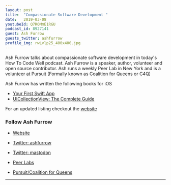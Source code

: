 ```yaml
---
layout: post
title:  "Compassionate Software Development "
date:   2019-03-08
youtubeId: Q7ROMmE1RGU
podcast_id: 8927141
guest: Ash Furrow
guests_twitter: ashfurrow
profile_img: rwLvlp25_400x400.jpg
---
```


Ash Furrow talks about compassionate software development in today's How To Code Well podcast. Ash Furrow is a speaker, author, volunteer and open source contributor. Ash runs a weekly Peer Lab in New York and is a volunteer at Pursuit (Formally known as Coalition for Queens or C4Q)

Ash Furrow has written the following books for iOS
- [Your First Swift App](https://leanpub.com/yourfirstswiftapp/)
- [UICollectionView: The Complete Guide](https://amzn.to/2UrRKtL)

For an updated listing checkout the [website](https://ashfurrow.com/books/)

### Follow Ash Furrow
- [Website](https://ashfurrow.com)
- [Twitter: ashfurrow](https://twitter.com/ashfurrow)
- [Twitter: mastodon](https://mastodon.technology/@ashfurrow)

- [Peer Labs](https://peerlab.community/)
- [Pursuit/Coalition for Queens](https://www.pursuit.org/) 

-------------------------------
